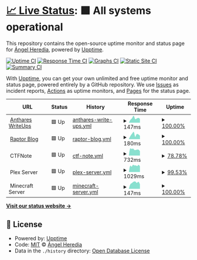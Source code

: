 # [📈 Live Status](https://status.anthares101.com): <!--live status--> **🟩 All systems operational**

This repository contains the open-source uptime monitor and status page for [Ángel Heredia](https://anthares101.com/), powered by [Upptime](https://github.com/upptime/upptime).

[![Uptime CI](https://github.com/anthares101/status-page/workflows/Uptime%20CI/badge.svg)](https://github.com/anthares101/status-page/actions?query=workflow%3A%22Uptime+CI%22)
[![Response Time CI](https://github.com/anthares101/status-page/workflows/Response%20Time%20CI/badge.svg)](https://github.com/anthares101/status-page/actions?query=workflow%3A%22Response+Time+CI%22)
[![Graphs CI](https://github.com/anthares101/status-page/workflows/Graphs%20CI/badge.svg)](https://github.com/anthares101/status-page/actions?query=workflow%3A%22Graphs+CI%22)
[![Static Site CI](https://github.com/anthares101/status-page/workflows/Static%20Site%20CI/badge.svg)](https://github.com/anthares101/status-page/actions?query=workflow%3A%22Static+Site+CI%22)
[![Summary CI](https://github.com/anthares101/status-page/workflows/Summary%20CI/badge.svg)](https://github.com/anthares101/status-page/actions?query=workflow%3A%22Summary+CI%22)

With [Upptime](https://upptime.js.org), you can get your own unlimited and free uptime monitor and status page, powered entirely by a GitHub repository. We use [Issues](https://github.com/anthares101/status-page/issues) as incident reports, [Actions](https://github.com/anthares101/status-page/actions) as uptime monitors, and [Pages](https://status.anthares101.com) for the status page.

<!--start: status pages-->
<!-- This summary is generated by Upptime (https://github.com/upptime/upptime) -->
<!-- Do not edit this manually, your changes will be overwritten -->
<!-- prettier-ignore -->
| URL | Status | History | Response Time | Uptime |
| --- | ------ | ------- | ------------- | ------ |
| <img alt="" src="https://anthares101.com/assets/favicon.png" height="13"> [Anthares WriteUps](https://anthares101.com/) | 🟩 Up | [anthares-write-ups.yml](https://github.com/anthares101/status-page/commits/HEAD/history/anthares-write-ups.yml) | <details><summary><img alt="Response time graph" src="./graphs/anthares-write-ups/response-time-week.png" height="20"> 147ms</summary><br><a href="https://status.anthares101.com/history/anthares-write-ups"><img alt="Response time 137" src="https://img.shields.io/endpoint?url=https%3A%2F%2Fraw.githubusercontent.com%2Fanthares101%2Fstatus-page%2FHEAD%2Fapi%2Fanthares-write-ups%2Fresponse-time.json"></a><br><a href="https://status.anthares101.com/history/anthares-write-ups"><img alt="24-hour response time 131" src="https://img.shields.io/endpoint?url=https%3A%2F%2Fraw.githubusercontent.com%2Fanthares101%2Fstatus-page%2FHEAD%2Fapi%2Fanthares-write-ups%2Fresponse-time-day.json"></a><br><a href="https://status.anthares101.com/history/anthares-write-ups"><img alt="7-day response time 147" src="https://img.shields.io/endpoint?url=https%3A%2F%2Fraw.githubusercontent.com%2Fanthares101%2Fstatus-page%2FHEAD%2Fapi%2Fanthares-write-ups%2Fresponse-time-week.json"></a><br><a href="https://status.anthares101.com/history/anthares-write-ups"><img alt="30-day response time 136" src="https://img.shields.io/endpoint?url=https%3A%2F%2Fraw.githubusercontent.com%2Fanthares101%2Fstatus-page%2FHEAD%2Fapi%2Fanthares-write-ups%2Fresponse-time-month.json"></a><br><a href="https://status.anthares101.com/history/anthares-write-ups"><img alt="1-year response time 137" src="https://img.shields.io/endpoint?url=https%3A%2F%2Fraw.githubusercontent.com%2Fanthares101%2Fstatus-page%2FHEAD%2Fapi%2Fanthares-write-ups%2Fresponse-time-year.json"></a></details> | <details><summary><a href="https://status.anthares101.com/history/anthares-write-ups">100.00%</a></summary><a href="https://status.anthares101.com/history/anthares-write-ups"><img alt="All-time uptime 100.00%" src="https://img.shields.io/endpoint?url=https%3A%2F%2Fraw.githubusercontent.com%2Fanthares101%2Fstatus-page%2FHEAD%2Fapi%2Fanthares-write-ups%2Fuptime.json"></a><br><a href="https://status.anthares101.com/history/anthares-write-ups"><img alt="24-hour uptime 100.00%" src="https://img.shields.io/endpoint?url=https%3A%2F%2Fraw.githubusercontent.com%2Fanthares101%2Fstatus-page%2FHEAD%2Fapi%2Fanthares-write-ups%2Fuptime-day.json"></a><br><a href="https://status.anthares101.com/history/anthares-write-ups"><img alt="7-day uptime 100.00%" src="https://img.shields.io/endpoint?url=https%3A%2F%2Fraw.githubusercontent.com%2Fanthares101%2Fstatus-page%2FHEAD%2Fapi%2Fanthares-write-ups%2Fuptime-week.json"></a><br><a href="https://status.anthares101.com/history/anthares-write-ups"><img alt="30-day uptime 100.00%" src="https://img.shields.io/endpoint?url=https%3A%2F%2Fraw.githubusercontent.com%2Fanthares101%2Fstatus-page%2FHEAD%2Fapi%2Fanthares-write-ups%2Fuptime-month.json"></a><br><a href="https://status.anthares101.com/history/anthares-write-ups"><img alt="1-year uptime 100.00%" src="https://img.shields.io/endpoint?url=https%3A%2F%2Fraw.githubusercontent.com%2Fanthares101%2Fstatus-page%2FHEAD%2Fapi%2Fanthares-write-ups%2Fuptime-year.json"></a></details>
| <img alt="" src="https://blog.anthares101.com/favicon-16x16.png" height="13"> [Raptor Blog](https://blog.anthares101.com/) | 🟩 Up | [raptor-blog.yml](https://github.com/anthares101/status-page/commits/HEAD/history/raptor-blog.yml) | <details><summary><img alt="Response time graph" src="./graphs/raptor-blog/response-time-week.png" height="20"> 180ms</summary><br><a href="https://status.anthares101.com/history/raptor-blog"><img alt="Response time 145" src="https://img.shields.io/endpoint?url=https%3A%2F%2Fraw.githubusercontent.com%2Fanthares101%2Fstatus-page%2FHEAD%2Fapi%2Fraptor-blog%2Fresponse-time.json"></a><br><a href="https://status.anthares101.com/history/raptor-blog"><img alt="24-hour response time 135" src="https://img.shields.io/endpoint?url=https%3A%2F%2Fraw.githubusercontent.com%2Fanthares101%2Fstatus-page%2FHEAD%2Fapi%2Fraptor-blog%2Fresponse-time-day.json"></a><br><a href="https://status.anthares101.com/history/raptor-blog"><img alt="7-day response time 180" src="https://img.shields.io/endpoint?url=https%3A%2F%2Fraw.githubusercontent.com%2Fanthares101%2Fstatus-page%2FHEAD%2Fapi%2Fraptor-blog%2Fresponse-time-week.json"></a><br><a href="https://status.anthares101.com/history/raptor-blog"><img alt="30-day response time 138" src="https://img.shields.io/endpoint?url=https%3A%2F%2Fraw.githubusercontent.com%2Fanthares101%2Fstatus-page%2FHEAD%2Fapi%2Fraptor-blog%2Fresponse-time-month.json"></a><br><a href="https://status.anthares101.com/history/raptor-blog"><img alt="1-year response time 145" src="https://img.shields.io/endpoint?url=https%3A%2F%2Fraw.githubusercontent.com%2Fanthares101%2Fstatus-page%2FHEAD%2Fapi%2Fraptor-blog%2Fresponse-time-year.json"></a></details> | <details><summary><a href="https://status.anthares101.com/history/raptor-blog">100.00%</a></summary><a href="https://status.anthares101.com/history/raptor-blog"><img alt="All-time uptime 100.00%" src="https://img.shields.io/endpoint?url=https%3A%2F%2Fraw.githubusercontent.com%2Fanthares101%2Fstatus-page%2FHEAD%2Fapi%2Fraptor-blog%2Fuptime.json"></a><br><a href="https://status.anthares101.com/history/raptor-blog"><img alt="24-hour uptime 100.00%" src="https://img.shields.io/endpoint?url=https%3A%2F%2Fraw.githubusercontent.com%2Fanthares101%2Fstatus-page%2FHEAD%2Fapi%2Fraptor-blog%2Fuptime-day.json"></a><br><a href="https://status.anthares101.com/history/raptor-blog"><img alt="7-day uptime 100.00%" src="https://img.shields.io/endpoint?url=https%3A%2F%2Fraw.githubusercontent.com%2Fanthares101%2Fstatus-page%2FHEAD%2Fapi%2Fraptor-blog%2Fuptime-week.json"></a><br><a href="https://status.anthares101.com/history/raptor-blog"><img alt="30-day uptime 100.00%" src="https://img.shields.io/endpoint?url=https%3A%2F%2Fraw.githubusercontent.com%2Fanthares101%2Fstatus-page%2FHEAD%2Fapi%2Fraptor-blog%2Fuptime-month.json"></a><br><a href="https://status.anthares101.com/history/raptor-blog"><img alt="1-year uptime 100.00%" src="https://img.shields.io/endpoint?url=https%3A%2F%2Fraw.githubusercontent.com%2Fanthares101%2Fstatus-page%2FHEAD%2Fapi%2Fraptor-blog%2Fuptime-year.json"></a></details>
| <img alt="" src="https://raw.githubusercontent.com/TFNS/CTFNote/main/front/public/favicon.png" height="13"> CTFNote | 🟩 Up | [ctf-note.yml](https://github.com/anthares101/status-page/commits/HEAD/history/ctf-note.yml) | <details><summary><img alt="Response time graph" src="./graphs/ctf-note/response-time-week.png" height="20"> 732ms</summary><br><a href="https://status.anthares101.com/history/ctf-note"><img alt="Response time 635" src="https://img.shields.io/endpoint?url=https%3A%2F%2Fraw.githubusercontent.com%2Fanthares101%2Fstatus-page%2FHEAD%2Fapi%2Fctf-note%2Fresponse-time.json"></a><br><a href="https://status.anthares101.com/history/ctf-note"><img alt="24-hour response time 527" src="https://img.shields.io/endpoint?url=https%3A%2F%2Fraw.githubusercontent.com%2Fanthares101%2Fstatus-page%2FHEAD%2Fapi%2Fctf-note%2Fresponse-time-day.json"></a><br><a href="https://status.anthares101.com/history/ctf-note"><img alt="7-day response time 732" src="https://img.shields.io/endpoint?url=https%3A%2F%2Fraw.githubusercontent.com%2Fanthares101%2Fstatus-page%2FHEAD%2Fapi%2Fctf-note%2Fresponse-time-week.json"></a><br><a href="https://status.anthares101.com/history/ctf-note"><img alt="30-day response time 614" src="https://img.shields.io/endpoint?url=https%3A%2F%2Fraw.githubusercontent.com%2Fanthares101%2Fstatus-page%2FHEAD%2Fapi%2Fctf-note%2Fresponse-time-month.json"></a><br><a href="https://status.anthares101.com/history/ctf-note"><img alt="1-year response time 635" src="https://img.shields.io/endpoint?url=https%3A%2F%2Fraw.githubusercontent.com%2Fanthares101%2Fstatus-page%2FHEAD%2Fapi%2Fctf-note%2Fresponse-time-year.json"></a></details> | <details><summary><a href="https://status.anthares101.com/history/ctf-note">78.78%</a></summary><a href="https://status.anthares101.com/history/ctf-note"><img alt="All-time uptime 99.42%" src="https://img.shields.io/endpoint?url=https%3A%2F%2Fraw.githubusercontent.com%2Fanthares101%2Fstatus-page%2FHEAD%2Fapi%2Fctf-note%2Fuptime.json"></a><br><a href="https://status.anthares101.com/history/ctf-note"><img alt="24-hour uptime 100.00%" src="https://img.shields.io/endpoint?url=https%3A%2F%2Fraw.githubusercontent.com%2Fanthares101%2Fstatus-page%2FHEAD%2Fapi%2Fctf-note%2Fuptime-day.json"></a><br><a href="https://status.anthares101.com/history/ctf-note"><img alt="7-day uptime 78.78%" src="https://img.shields.io/endpoint?url=https%3A%2F%2Fraw.githubusercontent.com%2Fanthares101%2Fstatus-page%2FHEAD%2Fapi%2Fctf-note%2Fuptime-week.json"></a><br><a href="https://status.anthares101.com/history/ctf-note"><img alt="30-day uptime 95.12%" src="https://img.shields.io/endpoint?url=https%3A%2F%2Fraw.githubusercontent.com%2Fanthares101%2Fstatus-page%2FHEAD%2Fapi%2Fctf-note%2Fuptime-month.json"></a><br><a href="https://status.anthares101.com/history/ctf-note"><img alt="1-year uptime 99.42%" src="https://img.shields.io/endpoint?url=https%3A%2F%2Fraw.githubusercontent.com%2Fanthares101%2Fstatus-page%2FHEAD%2Fapi%2Fctf-note%2Fuptime-year.json"></a></details>
| <img alt="" src="https://www.plex.tv/wp-content/themes/plex/assets/img/favicons/favicon-32x32.png" height="13"> Plex Server | 🟩 Up | [plex-server.yml](https://github.com/anthares101/status-page/commits/HEAD/history/plex-server.yml) | <details><summary><img alt="Response time graph" src="./graphs/plex-server/response-time-week.png" height="20"> 1029ms</summary><br><a href="https://status.anthares101.com/history/plex-server"><img alt="Response time 905" src="https://img.shields.io/endpoint?url=https%3A%2F%2Fraw.githubusercontent.com%2Fanthares101%2Fstatus-page%2FHEAD%2Fapi%2Fplex-server%2Fresponse-time.json"></a><br><a href="https://status.anthares101.com/history/plex-server"><img alt="24-hour response time 921" src="https://img.shields.io/endpoint?url=https%3A%2F%2Fraw.githubusercontent.com%2Fanthares101%2Fstatus-page%2FHEAD%2Fapi%2Fplex-server%2Fresponse-time-day.json"></a><br><a href="https://status.anthares101.com/history/plex-server"><img alt="7-day response time 1029" src="https://img.shields.io/endpoint?url=https%3A%2F%2Fraw.githubusercontent.com%2Fanthares101%2Fstatus-page%2FHEAD%2Fapi%2Fplex-server%2Fresponse-time-week.json"></a><br><a href="https://status.anthares101.com/history/plex-server"><img alt="30-day response time 955" src="https://img.shields.io/endpoint?url=https%3A%2F%2Fraw.githubusercontent.com%2Fanthares101%2Fstatus-page%2FHEAD%2Fapi%2Fplex-server%2Fresponse-time-month.json"></a><br><a href="https://status.anthares101.com/history/plex-server"><img alt="1-year response time 905" src="https://img.shields.io/endpoint?url=https%3A%2F%2Fraw.githubusercontent.com%2Fanthares101%2Fstatus-page%2FHEAD%2Fapi%2Fplex-server%2Fresponse-time-year.json"></a></details> | <details><summary><a href="https://status.anthares101.com/history/plex-server">99.53%</a></summary><a href="https://status.anthares101.com/history/plex-server"><img alt="All-time uptime 99.96%" src="https://img.shields.io/endpoint?url=https%3A%2F%2Fraw.githubusercontent.com%2Fanthares101%2Fstatus-page%2FHEAD%2Fapi%2Fplex-server%2Fuptime.json"></a><br><a href="https://status.anthares101.com/history/plex-server"><img alt="24-hour uptime 100.00%" src="https://img.shields.io/endpoint?url=https%3A%2F%2Fraw.githubusercontent.com%2Fanthares101%2Fstatus-page%2FHEAD%2Fapi%2Fplex-server%2Fuptime-day.json"></a><br><a href="https://status.anthares101.com/history/plex-server"><img alt="7-day uptime 99.53%" src="https://img.shields.io/endpoint?url=https%3A%2F%2Fraw.githubusercontent.com%2Fanthares101%2Fstatus-page%2FHEAD%2Fapi%2Fplex-server%2Fuptime-week.json"></a><br><a href="https://status.anthares101.com/history/plex-server"><img alt="30-day uptime 99.74%" src="https://img.shields.io/endpoint?url=https%3A%2F%2Fraw.githubusercontent.com%2Fanthares101%2Fstatus-page%2FHEAD%2Fapi%2Fplex-server%2Fuptime-month.json"></a><br><a href="https://status.anthares101.com/history/plex-server"><img alt="1-year uptime 99.96%" src="https://img.shields.io/endpoint?url=https%3A%2F%2Fraw.githubusercontent.com%2Fanthares101%2Fstatus-page%2FHEAD%2Fapi%2Fplex-server%2Fuptime-year.json"></a></details>
| <img alt="" src="https://www.minecraft.net/etc.clientlibs/minecraft/clientlibs/main/resources/favicon-32x32.png" height="13"> Minecraft Server | 🟩 Up | [minecraft-server.yml](https://github.com/anthares101/status-page/commits/HEAD/history/minecraft-server.yml) | <details><summary><img alt="Response time graph" src="./graphs/minecraft-server/response-time-week.png" height="20"> 147ms</summary><br><a href="https://status.anthares101.com/history/minecraft-server"><img alt="Response time 125" src="https://img.shields.io/endpoint?url=https%3A%2F%2Fraw.githubusercontent.com%2Fanthares101%2Fstatus-page%2FHEAD%2Fapi%2Fminecraft-server%2Fresponse-time.json"></a><br><a href="https://status.anthares101.com/history/minecraft-server"><img alt="24-hour response time 111" src="https://img.shields.io/endpoint?url=https%3A%2F%2Fraw.githubusercontent.com%2Fanthares101%2Fstatus-page%2FHEAD%2Fapi%2Fminecraft-server%2Fresponse-time-day.json"></a><br><a href="https://status.anthares101.com/history/minecraft-server"><img alt="7-day response time 147" src="https://img.shields.io/endpoint?url=https%3A%2F%2Fraw.githubusercontent.com%2Fanthares101%2Fstatus-page%2FHEAD%2Fapi%2Fminecraft-server%2Fresponse-time-week.json"></a><br><a href="https://status.anthares101.com/history/minecraft-server"><img alt="30-day response time 135" src="https://img.shields.io/endpoint?url=https%3A%2F%2Fraw.githubusercontent.com%2Fanthares101%2Fstatus-page%2FHEAD%2Fapi%2Fminecraft-server%2Fresponse-time-month.json"></a><br><a href="https://status.anthares101.com/history/minecraft-server"><img alt="1-year response time 125" src="https://img.shields.io/endpoint?url=https%3A%2F%2Fraw.githubusercontent.com%2Fanthares101%2Fstatus-page%2FHEAD%2Fapi%2Fminecraft-server%2Fresponse-time-year.json"></a></details> | <details><summary><a href="https://status.anthares101.com/history/minecraft-server">100.00%</a></summary><a href="https://status.anthares101.com/history/minecraft-server"><img alt="All-time uptime 99.99%" src="https://img.shields.io/endpoint?url=https%3A%2F%2Fraw.githubusercontent.com%2Fanthares101%2Fstatus-page%2FHEAD%2Fapi%2Fminecraft-server%2Fuptime.json"></a><br><a href="https://status.anthares101.com/history/minecraft-server"><img alt="24-hour uptime 100.00%" src="https://img.shields.io/endpoint?url=https%3A%2F%2Fraw.githubusercontent.com%2Fanthares101%2Fstatus-page%2FHEAD%2Fapi%2Fminecraft-server%2Fuptime-day.json"></a><br><a href="https://status.anthares101.com/history/minecraft-server"><img alt="7-day uptime 100.00%" src="https://img.shields.io/endpoint?url=https%3A%2F%2Fraw.githubusercontent.com%2Fanthares101%2Fstatus-page%2FHEAD%2Fapi%2Fminecraft-server%2Fuptime-week.json"></a><br><a href="https://status.anthares101.com/history/minecraft-server"><img alt="30-day uptime 99.94%" src="https://img.shields.io/endpoint?url=https%3A%2F%2Fraw.githubusercontent.com%2Fanthares101%2Fstatus-page%2FHEAD%2Fapi%2Fminecraft-server%2Fuptime-month.json"></a><br><a href="https://status.anthares101.com/history/minecraft-server"><img alt="1-year uptime 99.99%" src="https://img.shields.io/endpoint?url=https%3A%2F%2Fraw.githubusercontent.com%2Fanthares101%2Fstatus-page%2FHEAD%2Fapi%2Fminecraft-server%2Fuptime-year.json"></a></details>

<!--end: status pages-->

[**Visit our status website →**](https://status.anthares101.com)

## 📄 License

- Powered by: [Upptime](https://github.com/upptime/upptime)
- Code: [MIT](./LICENSE) © [Ángel Heredia](https://anthares101.com/)
- Data in the `./history` directory: [Open Database License](https://opendatacommons.org/licenses/odbl/1-0/)
